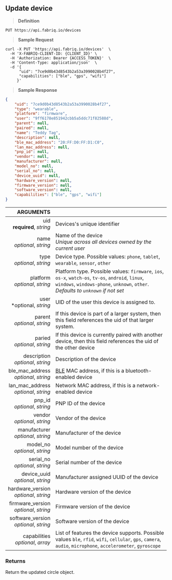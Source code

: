 ## Update device

> **Definition**

```text
PUT https://api.fabriq.io/devices
```

> **Sample Request**

```shell
curl -X PUT 'https://api.fabriq.io/devices'  \
  -H 'X-FABRIQ-CLIENT-ID: {CLIENT_ID}' \
  -H 'Authorization: Bearer {ACCESS_TOKEN}'  \
  -H 'Content-Type: application/json'  \
  -d '{                                        
      "uid": "7ce9d0b43d8543b2a53a3990028b4f27",
      "capabilities": ["ble", "gps", "wifi"]
     }'
```

> **Sample Response**

```json
{
    "uid": "7ce9d0b43d8543b2a53a3990028b4f27",
    "type": "wearable",
    "platform": "firmware",
    "user": "9ff6178e851942cbb5a5ddc71f82588d",
    "parent": null,
    "paired": null,
    "name": "Teddy Tag",
    "description": null,
    "ble_mac_address": "20:FF:D0:FF:D1:C0",
    "lan_mac_address": null,
    "pnp_id": null,
    "vendor": null,
    "manufacturer": null,
    "model_no": null,
    "serial_no": null,
    "device_uuid": null,
    "hardware_version": null,
    "firmware_version": null,
    "software_version": null,
    "capabilities": ["ble", "gps", "wifi"]
}
```


ARGUMENTS ||
---------:        | -----------
uid<br>**required**, *string* | Devices's unique identifier
name<br>*optional*, *string*  | Name of the device<br>*Unique across all devices owned by the current user*
type<br>*optional*, *string*  | Device type. Possible values: `phone`, `tablet`, `wearable`, `sensor`, `other`
platform<br>*optional*, *string*   | Platform type. Possible values: `firmware`, `ios`, `os-x`, `watch-os`, `tv-os`, `android`, `linux`, `windows`, `windows-phone`, `unknown`, `other`.<br>*Defaults to `unknown` if not set*
user<br>*optional, *string*  | UID of the user this device is assigned to.
parent<br>*optional*, *string*  | If this device is part of a larger system, then this field references the uid of that larger system.
paried<br>*optional*, *string*  | If this device is currently paired with another device, then this field references the uid of the other device
description<br>*optional*, *string*  | Description of the device
ble_mac_address<br>*optional*, *string*  | [BLE](https://en.wikipedia.org/wiki/Bluetooth_low_energy) MAC address, if this is a bluetooth-enabled device
lan_mac_address<br>*optional*, *string*  | Network MAC address, if this is a network-enabled device
pnp_id<br>*optional*, *string*  | PNP ID of the device
vendor<br>*optional*, *string*  | Vendor of the device
manufacturer<br>*optional*, *string*  | Manufacturer of the device
model_no<br>*optional*, *string*  | Model number of the device
serial_no<br>*optional*, *string*  | Serial number of the device
device_uuid<br>*optional*, *string*  | Manufacturer assigned UUID of the device
hardware_version<br>*optional*, *string*  | Hardware version of the device
firmware_version<br>*optional*, *string*  | Firmware version of the device
software_version<br>*optional*, *string*  | Software version of the device
capabilities<br>*optional*, *array*  | List of features the device supports. Possible values `ble`, `rfid`, `wifi`, `cellular`, `gps`, `camera`, `audio`, `microphone`, `accelerometer`, `gyroscope`

### Returns
Return the updated circle object.

